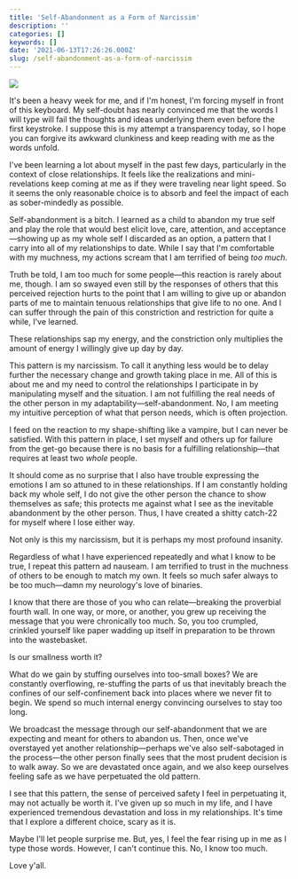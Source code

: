 ```yaml
---
title: 'Self-Abandonment as a Form of Narcissim'
description: ''
categories: []
keywords: []
date: '2021-06-13T17:26:26.000Z'
slug: /self-abandonment-as-a-form-of-narcissim
---
```


![](https://images.unsplash.com/photo-1586107286881-dbac5e4c1a2a?crop=entropy&cs=tinysrgb&fit=max&fm=jpg&ixid=MnwxMTc3M3wwfDF8c2VhcmNofDF8fENvbmZpbmVkfGVufDB8fHx8MTYyMzYwNTEzNw&ixlib=rb-1.2.1&q=90)

It's been a heavy week for me, and if I'm honest, I'm forcing myself in front of this keyboard. My self-doubt has nearly convinced me that the words I will type will fail the thoughts and ideas underlying them even before the first keystroke. I suppose this is my attempt a transparency today, so I hope you can forgive its awkward clunkiness and keep reading with me as the words unfold.

I've been learning a lot about myself in the past few days, particularly in the context of close relationships. It feels like the realizations and mini-revelations keep coming at me as if they were traveling near light speed. So it seems the only reasonable choice is to absorb and feel the impact of each as sober-mindedly as possible.

Self-abandonment is a bitch. I learned as a child to abandon my true self and play the role that would best elicit love, care, attention, and acceptance—showing up as my whole self I discarded as an option, a pattern that I carry into all of my relationships to date. While I say that I'm comfortable with my muchness, my actions scream that I am terrified of being *too much*.

Truth be told, I am too much for some people—this reaction is rarely about me, though. I am so swayed even still by the responses of others that this perceived rejection hurts to the point that I am willing to give up or abandon parts of me to maintain tenuous relationships that give life to no one. And I can suffer through the pain of this constriction and restriction for quite a while, I've learned.

These relationships sap my energy, and the constriction only multiplies the amount of energy I willingly give up day by day.

This pattern is my narcissism. To call it anything less would be to delay further the necessary change and growth taking place in me. All of this is about me and my need to control the relationships I participate in by manipulating myself and the situation. I am not fulfilling the real needs of the other person in my adaptability—self-abandonment. No, I am meeting my intuitive perception of what that person needs, which is often projection.

I feed on the reaction to my shape-shifting like a vampire, but I can never be satisfied. With this pattern in place, I set myself and others up for failure from the get-go because there is no basis for a fulfilling relationship—that requires at least two *whole* people.

It should come as no surprise that I also have trouble expressing the emotions I am so attuned to in these relationships. If I am constantly holding back my whole self, I do not give the other person the chance to show themselves as safe; this protects me against what I see as the inevitable abandonment by the other person. Thus, I have created a shitty catch-22 for myself where I lose either way.

Not only is this my narcissism, but it is perhaps my most profound insanity.

Regardless of what I have experienced repeatedly and what I know to be true, I repeat this pattern ad nauseam. I am terrified to trust in the muchness of others to be enough to match my own. It feels so much safer always to be too much—damn my neurology's love of binaries.

I know that there are those of you who can relate—breaking the proverbial fourth wall. In one way, or more, or another, you grew up receiving the message that you were chronically too much. So, you too crumpled, crinkled yourself like paper wadding up itself in preparation to be thrown into the wastebasket.

Is our smallness worth it?

What do we gain by stuffing ourselves into too-small boxes? We are constantly overflowing, re-stuffing the parts of us that inevitably breach the confines of our self-confinement back into places where we never fit to begin. We spend so much internal energy convincing ourselves to stay too long.

We broadcast the message through our self-abandonment that we are expecting and meant for others to abandon us. Then, once we've overstayed yet another relationship—perhaps we've also self-sabotaged in the process—the other person finally sees that the most prudent decision is to walk away. So we are devastated once again, and we also keep ourselves feeling safe as we have perpetuated the old pattern.

I see that this pattern, the sense of perceived safety I feel in perpetuating it, may not actually be worth it. I've given up so much in my life, and I have experienced tremendous devastation and loss in my relationships. It's time that I explore a different choice, scary as it is.

Maybe I'll let people surprise me. But, yes, I feel the fear rising up in me as I type those words. However, I can't continue this. No, I know too much.

Love y'all.